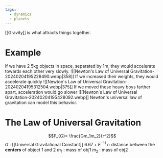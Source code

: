```yaml
---
tags:
  - dynamics
  - planets
---
```

[[Gravity]] is what attracts things together.
# Example
If we have 2 5kg objects in space, separated by 1m, they would accelerate towards each other very slowly.
![[Newton's Law of Universal Gravitation-20240204195228490.webp|358]]
If we increased their weights, they would accelerate quickly
![[Newton's Law of Universal Gravitation-20240204195312504.webp|375]]
If we moved these heavy boys farther apart, acceleration would go slower
![[Newton's Law of Universal Gravitation-20240204195428092.webp]]
Newton's universal law of gravitation can model this behavior.
# The Law of Universal Gravitation
$$F_{G}= \frac{Gm_1m_2}{r^2}$$
$G$ : [[Universal Gravitational Constant]] $6.67+E^{-11}$ 
$r$: distance between the **centers** of object 1 and 2
$m_1$ : mass of obj1
$m_2$ : mass of obj2
